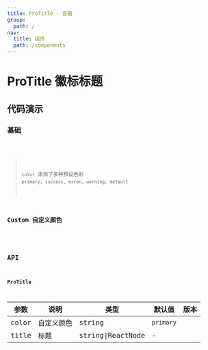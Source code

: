 ```yaml
---
title: ProTitle - 容器
group:
  path: /
nav:
  title: 组件
  path: /components
---
```


# ProTitle 徽标标题

## 代码演示

### 基础

<code src="./demos/basic.tsx" title="多彩徽标" height="380px" />

> `color` 添加了多种预设色彩 `primary`、`success`、`error`、`warning`、`default`

### Custom 自定义颜色

<code src="./demos/custom.tsx" title="多彩徽标" height="380px" />

## API

### ProTitle

| 参数  | 说明       | 类型              | 默认值    | 版本 |
| ----- | ---------- | ----------------- | --------- | ---- |
| color | 自定义颜色 | string            | `primary` |
| title | 标题       | string\|ReactNode | -         |      |
